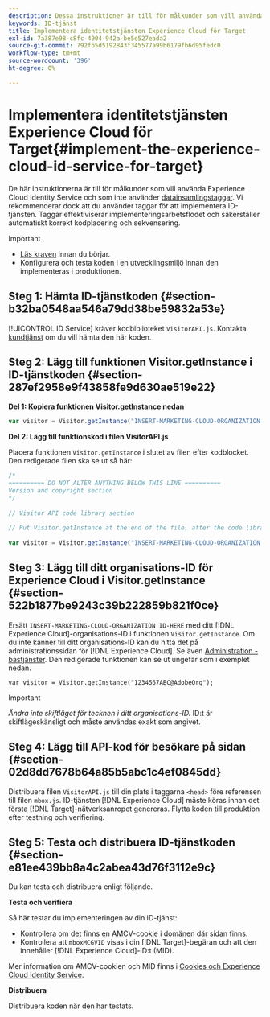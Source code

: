 ```yaml
---
description: Dessa instruktioner är till för målkunder som vill använda Experience Cloud Identity Service och som inte använder datainsamlingstaggar. Vi rekommenderar dock att du använder taggar för att implementera ID-tjänsten. Taggar effektiviserar implementeringsarbetsflödet och säkerställer automatiskt korrekt kodplacering och sekvensering.
keywords: ID-tjänst
title: Implementera identitetstjänsten Experience Cloud för Target
exl-id: 7a387e98-c8fc-4904-942a-be5e527eada2
source-git-commit: 792fb5d5192843f345577a99b6179fb6d95fedc0
workflow-type: tm+mt
source-wordcount: '396'
ht-degree: 0%

---
```


# Implementera identitetstjänsten Experience Cloud för Target{#implement-the-experience-cloud-id-service-for-target}

De här instruktionerna är till för målkunder som vill använda Experience Cloud Identity Service och som inte använder [datainsamlingstaggar](https://experienceleague.adobe.com/docs/experience-platform/tags/home.html?lang=en). Vi rekommenderar dock att du använder taggar för att implementera ID-tjänsten. Taggar effektiviserar implementeringsarbetsflödet och säkerställer automatiskt korrekt kodplacering och sekvensering.

>[!IMPORTANT]
>
>* [Läs kraven](../reference/requirements.md) innan du börjar.
>* Konfigurera och testa koden i en utvecklingsmiljö innan den implementeras i produktionen.

## Steg 1: Hämta ID-tjänstkoden {#section-b32ba0548aa546a79dd38be59832a53e}

[!UICONTROL ID Service] kräver kodbiblioteket `VisitorAPI.js`. Kontakta [kundtjänst](https://helpx.adobe.com/marketing-cloud/contact-support.html) om du vill hämta den här koden.

## Steg 2: Lägg till funktionen Visitor.getInstance i ID-tjänstkoden {#section-287ef2958e9f43858fe9d630ae519e22}

**Del 1: Kopiera funktionen Visitor.getInstance nedan**

```js
var visitor = Visitor.getInstance("INSERT-MARKETING-CLOUD-ORGANIZATION ID-HERE"); 
```

**Del 2: Lägg till funktionskod i filen VisitorAPI.js**

Placera funktionen `Visitor.getInstance` i slutet av filen efter kodblocket. Den redigerade filen ska se ut så här:

```js
/* 
========== DO NOT ALTER ANYTHING BELOW THIS LINE ========== 
Version and copyright section 
*/ 
 
// Visitor API code library section 
 
// Put Visitor.getInstance at the end of the file, after the code library 
 
var visitor = Visitor.getInstance("INSERT-MARKETING-CLOUD-ORGANIZATION ID-HERE");
```

## Steg 3: Lägg till ditt organisations-ID för Experience Cloud i Visitor.getInstance {#section-522b1877be9243c39b222859b821f0ce}

Ersätt `INSERT-MARKETING-CLOUD-ORGANIZATION ID-HERE` med ditt [!DNL Experience Cloud]-organisations-ID i funktionen `Visitor.getInstance`. Om du inte känner till ditt organisations-ID kan du hitta det på administrationssidan för [!DNL Experience Cloud]. Se även [Administration - bastjänster](https://experienceleague.adobe.com/docs/core-services/interface/manage-users-and-products/admin-getting-started.html). Den redigerade funktionen kan se ut ungefär som i exemplet nedan.

`var visitor = Visitor.getInstance("1234567ABC@AdobeOrg");`

>[!IMPORTANT]
>
>*Ändra inte skiftläget för tecknen i ditt organisations-ID.* ID:t är skiftlägeskänsligt och måste användas exakt som angivet.

## Steg 4: Lägg till API-kod för besökare på sidan {#section-02d8dd7678b64a85b5abc1c4ef0845dd}

Distribuera filen `VisitorAPI.js` till din plats i taggarna `<head>` före referensen till filen `mbox.js`. ID-tjänsten [!DNL Experience Cloud] måste köras innan det första [!DNL Target]-nätverksanropet genereras. Flytta koden till produktion efter testning och verifiering.

## Steg 5: Testa och distribuera ID-tjänstkoden {#section-e81ee439bb8a4c2abea43d76f3112e9c}

Du kan testa och distribuera enligt följande.

**Testa och verifiera**

Så här testar du implementeringen av din ID-tjänst:

* Kontrollera om det finns en AMCV-cookie i domänen där sidan finns.
* Kontrollera att `mboxMCGVID` visas i din [!DNL Target]-begäran och att den innehåller [!DNL Experience Cloud]-ID:t (MID).

Mer information om AMCV-cookien och MID finns i [Cookies och Experience Cloud Identity Service](../introduction/cookies.md).

**Distribuera**

Distribuera koden när den har testats.
